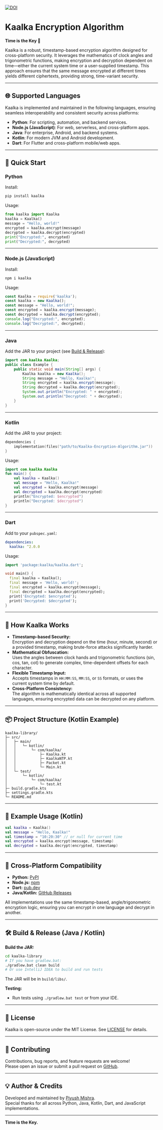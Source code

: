 [![DOI](https://zenodo.org/badge/DOI/10.5281/zenodo.8170382.svg)](https://doi.org/10.5281/zenodo.8170382)

# Kaalka Encryption Algorithm

**Time is the Key 🔑**

Kaalka is a robust, timestamp-based encryption algorithm designed for cross-platform security. It leverages the mathematics of clock angles and trigonometric functions, making encryption and decryption dependent on time—either the current system time or a user-supplied timestamp. This approach ensures that the same message encrypted at different times yields different ciphertexts, providing strong, time-variant security.

---

## 🌐 Supported Languages

Kaalka is implemented and maintained in the following languages, ensuring seamless interoperability and consistent security across platforms:

- **Python**: For scripting, automation, and backend services.
- **Node.js (JavaScript)**: For web, serverless, and cross-platform apps.
- **Java**: For enterprise, Android, and backend systems.
- **Kotlin**: For modern JVM and Android development.
- **Dart**: For Flutter and cross-platform mobile/web apps.

---

## 🚀 Quick Start

### Python

Install:
```bash
pip install kaalka
```
Usage:
```python
from kaalka import Kaalka
kaalka = Kaalka()
message = "Hello, world!"
encrypted = kaalka.encrypt(message)
decrypted = kaalka.decrypt(encrypted)
print("Encrypted:", encrypted)
print("Decrypted:", decrypted)
```

---

### Node.js (JavaScript)

Install:
```bash
npm i kaalka
```
Usage:
```js
const Kaalka = require('kaalka');
const kaalka = new Kaalka();
const message = "Hello, world!";
const encrypted = kaalka.encrypt(message);
const decrypted = kaalka.decrypt(encrypted);
console.log("Encrypted:", encrypted);
console.log("Decrypted:", decrypted);
```

---

### Java

Add the JAR to your project (see [Build & Release](#build--release-java--kotlin)):
```java
import com.kaalka.Kaalka;
public class Example {
    public static void main(String[] args) {
        Kaalka kaalka = new Kaalka();
        String message = "Hello, Kaalka!";
        String encrypted = kaalka.encrypt(message);
        String decrypted = kaalka.decrypt(encrypted);
        System.out.println("Encrypted: " + encrypted);
        System.out.println("Decrypted: " + decrypted);
    }
}
```

---

### Kotlin

Add the JAR to your project:
```kotlin
dependencies {
    implementation(files("path/to/Kaalka-Encryption-Algorithm.jar"))
}
```
Usage:
```kotlin
import com.kaalka.Kaalka
fun main() {
    val kaalka = Kaalka()
    val message = "Hello, Kaalka!"
    val encrypted = kaalka.encrypt(message)
    val decrypted = kaalka.decrypt(encrypted)
    println("Encrypted: $encrypted")
    println("Decrypted: $decrypted")
}
```

---

### Dart

Add to your `pubspec.yaml`:
```yaml
dependencies:
  kaalka: ^2.0.0
```
Usage:
```dart
import 'package:kaalka/kaalka.dart';

void main() {
  final kaalka = Kaalka();
  final message = 'Hello, world!';
  final encrypted = kaalka.encrypt(message);
  final decrypted = kaalka.decrypt(encrypted);
  print('Encrypted: $encrypted');
  print('Decrypted: $decrypted');
}
```

---

## 🔑 How Kaalka Works

- **Timestamp-based Security:**  
  Encryption and decryption depend on the time (hour, minute, second) or a provided timestamp, making brute-force attacks significantly harder.
- **Mathematical Obfuscation:**  
  Uses the angles between clock hands and trigonometric functions (sin, cos, tan, cot) to generate complex, time-dependent offsets for each character.
- **Flexible Timestamp Input:**  
  Accepts timestamps in `HH:MM:SS`, `MM:SS`, or `SS` formats, or uses the current system time by default.
- **Cross-Platform Consistency:**  
  The algorithm is mathematically identical across all supported languages, ensuring encrypted data can be decrypted on any platform.

---

## 📦 Project Structure (Kotlin Example)

```
kaalka-library/
├─ src/
│   ├─ main/
│   │   └─ kotlin/
│   │       └─ com/kaalka/
│   │           ├─ Kaalka.kt
│   │           ├─ KaalkaNTP.kt
│   │           ├─ Packet.kt
│   │           └─ Main.kt
│   └─ test/
│       └─ kotlin/
│           └─ com/kaalka/
│               └─ test.kt
├─ build.gradle.kts
├─ settings.gradle.kts
└─ README.md
```

---

## 🧪 Example Usage (Kotlin)

```kotlin
val kaalka = Kaalka()
val message = "Hello, Kaalka!"
val timestamp = "10:20:30" // or null for current time
val encrypted = kaalka.encrypt(message, timestamp)
val decrypted = kaalka.decrypt(encrypted, timestamp)
```

---

## 🔄 Cross-Platform Compatibility

- **Python:** [PyPI](https://pypi.org/project/kaalka/)
- **Node.js:** [npm](https://www.npmjs.com/package/kaalka)
- **Dart:** [pub.dev](https://pub.dev/packages/kaalka)
- **Java/Kotlin:** [GitHub Releases](https://github.com/PIYUSH-MISHRA-00/Kaalka-Encryption-Algorithm/releases)

All implementations use the same timestamp-based, angle/trigonometric encryption logic, ensuring you can encrypt in one language and decrypt in another.

---

## 🛠️ Build & Release (Java / Kotlin)

**Build the JAR:**
```bash
cd kaalka-library
# If you have gradlew.bat:
./gradlew.bat clean build
# Or use IntelliJ IDEA to build and run tests
```
The JAR will be in `build/libs/`.

**Testing:**
- Run tests using `./gradlew.bat test` or from your IDE.

---

## 📖 License

Kaalka is open-source under the MIT License. See [LICENSE](LICENSE) for details.

---

## 🤝 Contributing

Contributions, bug reports, and feature requests are welcome!  
Please open an issue or submit a pull request on [GitHub](https://github.com/PIYUSH-MISHRA-00/Kaalka-Encryption-Algorithm).

---

## 💡 Author & Credits

Developed and maintained by [Piyush Mishra](https://github.com/PIYUSH-MISHRA-00).  
Special thanks for all across Python, Java, Kotlin, Dart, and JavaScript implementations.

---

**Time is the Key.**
